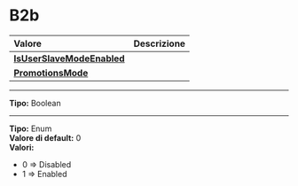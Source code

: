 # B2b

| Valore| Descrizione |
| :--- | :--- |
| [**IsUserSlaveModeEnabled**](b2b.md#isuserslavemodeenabled) |  |
| [**PromotionsMode**](b2b.md#promotionsmode) |  |

-----
**Tipo:** Boolean	 

-----
**Tipo:** Enum	 
**Valore di default:** 0	 
**Valori:**

* 0 => Disabled
* 1 => Enabled

